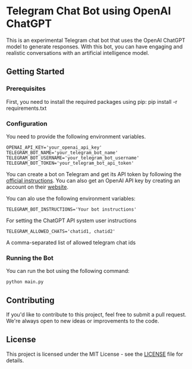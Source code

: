 # Telegram Chat Bot using OpenAI ChatGPT 
 
This is an experimental Telegram chat bot that uses the OpenAI ChatGPT model to generate responses. With this bot, you can have engaging and realistic conversations with an artificial intelligence model. 
 
## Getting Started 
 
### Prerequisites 
 
First, you need to install the required packages using pip:
pip install -r requirements.txt
### Configuration 
 
You need to provide the following environment variables.

```
OPENAI_API_KEY='your_openai_api_key'
TELEGRAM_BOT_NAME='your_telegram_bot_name'
TELEGRAM_BOT_USERNAME='your_telegram_bot_username'
TELEGRAM_BOT_TOKEN='your_telegram_bot_api_token'
```

You can create a bot on Telegram and get its API token by following the [official instructions](https://core.telegram.org/bots#how-do-i-create-a-bot). You can also get an OpenAI API key by creating an account on their [website](https://platform.openai.com/signup/).

You can alo use the following environment variables:
```
TELEGRAM_BOT_INSTRUCTIONS='Your bot instructions'
```
For setting the ChatGPT API system user instructions

```
TELEGRAM_ALLOWED_CHATS='chatid1, chatid2'
```
A comma-separated list of allowed telegram chat ids

### Running the Bot 
 
You can run the bot using the following command:
```
python main.py
```

## Contributing 
 
If you'd like to contribute to this project, feel free to submit a pull request. We're always open to new ideas or improvements to the code.  
 
## License 
 
This project is licensed under the MIT License - see the [LICENSE](LICENSE) file for details.